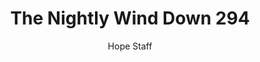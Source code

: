 ---
image: /assets/img/nwd/294_nwd_psalm_23_1_tpt.png
title: The Nightly Wind Down 294
categories:
  - The Nightly Wind Down
author: Hope Staff
notes: The Nightly Wind Down 294
embed: >-
  EMBED_GOES_HERE
transcript: >-
  SOME LINES OF TEXT START HERE
---